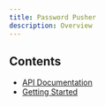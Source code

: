 ```yaml
---
title: Password Pusher
description: Overview
---
```


## Contents

* [API Documentation](https://pw.dsp.vaillant-group.com/api)
* [Getting Started](getting-started.md)
